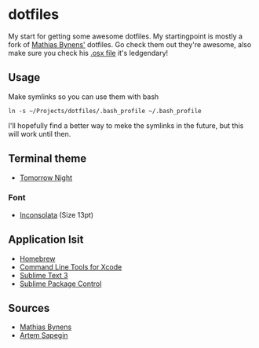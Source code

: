 # dotfiles

My start for getting some awesome dotfiles. My startingpoint is mostly a fork of [Mathias Bynens'](https://github.com/mathiasbynens/dotfiles) dotfiles. Go check them out they're awesome, also make sure you check his [.osx file](https://github.com/mathiasbynens/dotfiles/blob/master/.osx) it's ledgendary!

## Usage

Make symlinks so you can use them with bash
```
ln -s ~/Projects/dotfiles/.bash_profile ~/.bash_profile
```

I'll hopefully find a better way to meke the symlinks in the future, but this will work until then.

## Terminal theme
- [Tomorrow Night](https://github.com/chriskempson/tomorrow-theme)

### Font
- [Inconsolata](http://www.levien.com/type/myfonts/inconsolata.html) (Size 13pt)

## Application lsit

- [Homebrew](http://mxcl.github.io/homebrew/)
- [Command Line Tools for Xcode](http://connect.apple.com)
- [Sublime Text 3](http://www.sublimetext.com/3)
- [Sublime Package Control](http://wbond.net/sublime_packages/package_control)

## Sources
- [Mathias Bynens](https://github.com/mathiasbynens/dotfiles) 
- [Artem Sapegin](https://github.com/sapegin/dotfiles)
